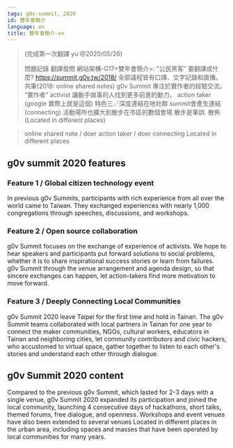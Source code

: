 ```yaml
---
tags: g0v-summit, 2020
id: 雙年會簡介
language: en
title: 雙年會簡介-en
---
```

> (完成第一次翻譯 yu @2020/05/26)
> 
> 問題記錄
> 翻譯發問 網站架構-G17<雙年會簡介>:
> "公民黑客" 要翻譯成什麼? https://summit.g0v.tw/2018/
> 全部議程皆有口譯、文字記錄和直播。共筆(2018: online shared notes)
> g0v Summit 專注於實作者的經驗交流。 “實作者” activist
> 讓動手做事的人找到更多前進的動力。 action taker (google 實際上就是這個)
> 特色三／深度連結在地社群 summit會產生連結 (connecting)
> 活動場所也擴大到散步在市區的數個會場 散步是筆誤. 散佈 (Located in different places)

> online shared note
> / doer
> action taker / doer
> connecting
> Located in different places


## g0v summit 2020 features

### Feature 1 / Global citizen technology event
In previous g0v Summits, participants with rich experience from all over the world came to Taiwan.  They exchanged experiences with nearly 1,000 congregations through speeches, discussions, and workshops.

### Feature 2 / Open source collaboration
g0v Summit focuses on the exchange of experience of activists. We hope to hear speakers and participants put forward solutions to social problems, whether it is to share inspirational success stories or learn from failures. g0v Summit through the venue arrangement and agenda design, so that sincere exchanges can happen, let action-takers find more motivation to move forward.

### Feature 3 / Deeply Connecting Local Communities
g0v Summit 2020 leave Taipei for the first time and hold in Tainan. The g0v Summit teams collaborated with local partners in Tainan for one year to connect the maker communities, NGOs, cultural workers, educators in Tainan and neighboring cities, let community contributors and civic hackers, who accustomed to virtual space, gather together to listen to each other's stories and understand each other through dialogue.

## g0v Summit 2020 content
Compared to the previous g0v Summit, which lasted for 2-3 days with a single venue, g0v Summit 2020 expanded its participation and joined the local community, launching 4 consecutive days of hackathons, short talks, themed forums, free dialogue, and openness. Workshops and event venues have also been extended to several venues Located in different places in the urban area, including spaces and masses that have been operated by local communities for many years.
